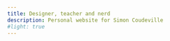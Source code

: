```yaml
---
title: Designer, teacher and nerd
description: Personal website for Simon Coudeville
#light: true
---
```

